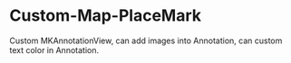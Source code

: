 Custom-Map-PlaceMark
====================

Custom MKAnnotationView, can add images into Annotation, can custom text color in Annotation. 
